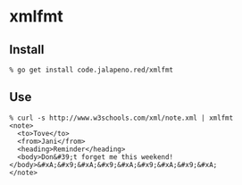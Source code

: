 # xmlfmt

## Install

```Shell
% go get install code.jalapeno.red/xmlfmt
```

## Use

```Shell
% curl -s http://www.w3schools.com/xml/note.xml | xmlfmt
<note>
  <to>Tove</to>
  <from>Jani</from>
  <heading>Reminder</heading>
  <body>Don&#39;t forget me this weekend!</body>&#xA;&#x9;&#xA;&#x9;&#xA;&#x9;&#xA;&#x9;&#xA;
</note>
```
